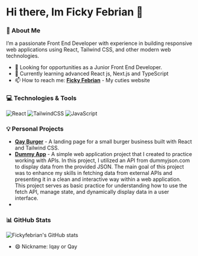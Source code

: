 # Hi there, Im Ficky Febrian 👋

### 🚀 About Me
I’m a passionate Front End Developer with experience in building responsive web applications using React, Tailwind CSS, and other modern web technologies.

- 💼 Looking for opportunities as a Junior Front End Developer.
- 🌱 Currently learning advanced React js, Next.js and TypeScript
- 📫 How to reach me: [**Ficky Febrian**](https://fickyfebrian.netlify.app/) - My cuties website


### 💻 Technologies & Tools
![React](https://img.shields.io/badge/React-20232A?style=for-the-badge&logo=react&logoColor=61DAFB)
![TailwindCSS](https://img.shields.io/badge/Tailwind_CSS-38B2AC?style=for-the-badge&logo=tailwind-css&logoColor=white)
![JavaScript](https://img.shields.io/badge/JavaScript-323330?style=for-the-badge&logo=javascript&logoColor=F7DF1E)


### 💡 Personal Projects
- [**Qay Burger**](https://github.com/fickyfebrian/qayburger) - A landing page for a small burger business built with React and Tailwind CSS.
- [**Dummy App**](https://github.com/fickyfebrian/dummyapp) - A simple web application project that I created to practice working with APIs. In this project, I utilized an API from dummyjson.com to display data from the provided JSON. The main goal of this project was to enhance my skills in fetching data from external APIs and presenting it in a clean and interactive way within a web application. This project serves as basic practice for understanding how to use the fetch API, manage state, and dynamically display data in a user interface.
- 
### 📊 GitHub Stats
![Fickyfebrian's GitHub stats](https://github-readme-stats.vercel.app/api?username=fickyfebrian&show_icons=true&theme=radical)

- 😄 Nickname: Iqay or Qay
